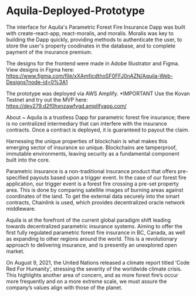 # Aquila-Deployed-Prototype
The interface for Aquila's Parametric Forest Fire Insurance Dapp was built with create-react-app, react-moralis, and moralis. Moralis was key to building the Dapp quickly, 
providing methods to authenticate the user, to store the user's property coodinates in the database, and to complete payment of the insurance premium. 

The designs for the frontend were made in Adobe Illustrator and Figma. View designs in Figma here: 
https://www.figma.com/file/xXAmficdthoSF0FFJ0nAZN/Aquila-Web-Designs?node-id=0%3A1

The prototype was deployed via AWS Amplify. *IMPORTANT Use the Kovan Testnet and try out the MVP here: https://dev279.d2f0hxnzawfvgd.amplifyapp.com/  

About ~ 
Aquila is a trustless Dapp for parametric forest fire insurance; there is no centralized intermediary that can interfere with the insurance contracts. Once a contract is deployed, it is guaranteed to payout the claim.


Harnessing the unique properties of blockchain is what makes this emerging sector of insurance so unique. Blockchains are tamperproof, immutable environments, leaving security as a fundamental component built into the core.


Parametric insurance is a non-traditional insurance product that offers pre-specified payouts based upon a trigger event. In the case of our forest fire application, our trigger event is a forest fire crossing a pre-set property area. This is done by comparing satellite images of burning areas against coordinates of the land. To get the external data securely into the smart contracts, Chainlink is used, which provides decentralized oracle network middleware.


Aquila is at the forefront of the current global paradigm shift leading towards decentralized parametric insurance systems. Aiming to offer the first fully regulated parametric forest fire insurance in BC, Canada, as well as expanding to other regions around the world. This is a revolutionary approach to delivering insurance, and is presently an unexplored open market.


On August 9, 2021, the United Nations released a climate report titled ‘Code Red For Humanity’, stressing the severity of the worldwide climate crisis. This highlights another area of concern, and as more forest fire’s occur more frequently and on a more extreme scale, we must assure the company’s values align with those of the planet.
